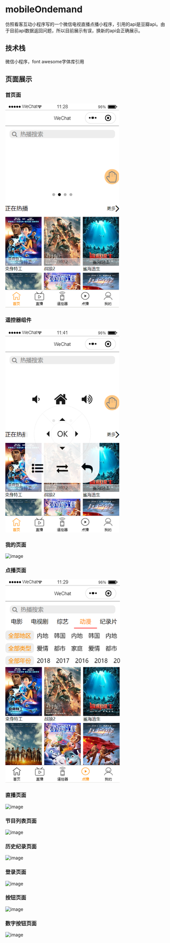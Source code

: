 # mobileOndemand
仿照看客互动小程序写的一个微信电视直播点播小程序，引用的api是豆瓣api。由于目前api数据返回问题，所以目前展示有误，换新的api会正确展示。
## 技术栈
微信小程序，font awesome字体库引用
## 页面展示

### 首页面
![image](https://github.com/minicherry/mobileOndemand/blob/master/images/%E9%A6%96%E9%A1%B5Data.jpg)
### 遥控器组件
![image](https://github.com/minicherry/mobileOndemand/blob/master/images/%E9%81%A5%E6%8E%A7%E5%99%A8%E7%BB%84%E4%BB%B6.jpg)
### 我的页面
![image](https://github.com/minicherry/mobileOndemand/blob/master/images/%E6%88%91%E7%9A%84%E9%A1%B5%E9%9D%A2.jpg)
### 点播页面
![image](https://github.com/minicherry/mobileOndemand/blob/master/images/%E7%82%B9%E6%92%ADData.jpg)
### 直播页面
![image](https://github.com/minicherry/mobileOndemand/blob/master/images/%E7%9B%B4%E6%92%AD%E9%A1%B5%E9%9D%A2.jpg)
### 节目列表页面
![image](https://github.com/minicherry/mobileOndemand/blob/master/images/%E8%8A%82%E7%9B%AE%E5%88%97%E8%A1%A8%E9%A1%B5%E9%9D%A2.jpg)
### 历史纪录页面
![image](https://github.com/minicherry/mobileOndemand/blob/master/images/%E5%8E%86%E5%8F%B2%E7%BA%AA%E5%BD%95%E9%A1%B5%E9%9D%A2.jpg)
### 登录页面
![image](https://github.com/minicherry/mobileOndemand/blob/master/images/%E7%99%BB%E5%BD%95%E9%A1%B5%E9%9D%A2.jpg)
### 按钮页面
![image](https://github.com/minicherry/mobileOndemand/blob/master/images/%E6%8C%89%E9%92%AE.jpg)
### 数字按钮页面
![image](https://github.com/minicherry/mobileOndemand/blob/master/images/%E6%95%B0%E5%AD%97%E6%8C%89%E9%92%AE.jpg)
